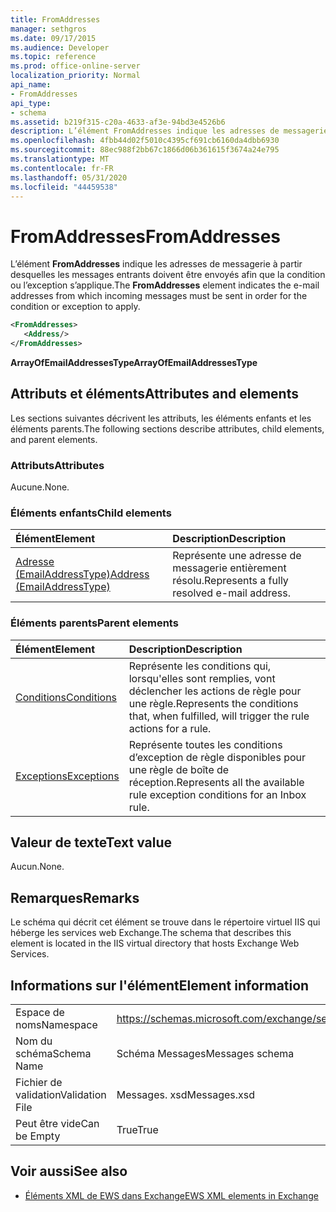 ```yaml
---
title: FromAddresses
manager: sethgros
ms.date: 09/17/2015
ms.audience: Developer
ms.topic: reference
ms.prod: office-online-server
localization_priority: Normal
api_name:
- FromAddresses
api_type:
- schema
ms.assetid: b219f315-c20a-4633-af3e-94bd3e4526b6
description: L’élément FromAddresses indique les adresses de messagerie à partir desquelles les messages entrants doivent être envoyés afin que la condition ou l’exception s’applique.
ms.openlocfilehash: 4fbb44d02f5010c4395cf691cb6160da4dbb6930
ms.sourcegitcommit: 88ec988f2bb67c1866d06b361615f3674a24e795
ms.translationtype: MT
ms.contentlocale: fr-FR
ms.lasthandoff: 05/31/2020
ms.locfileid: "44459538"
---
```

# <a name="fromaddresses"></a><span data-ttu-id="a3078-103">FromAddresses</span><span class="sxs-lookup"><span data-stu-id="a3078-103">FromAddresses</span></span>

<span data-ttu-id="a3078-104">L’élément **FromAddresses** indique les adresses de messagerie à partir desquelles les messages entrants doivent être envoyés afin que la condition ou l’exception s’applique.</span><span class="sxs-lookup"><span data-stu-id="a3078-104">The **FromAddresses** element indicates the e-mail addresses from which incoming messages must be sent in order for the condition or exception to apply.</span></span> 
  
```XML
<FromAddresses>
   <Address/>
</FromAddresses>
```

 <span data-ttu-id="a3078-105">**ArrayOfEmailAddressesType**</span><span class="sxs-lookup"><span data-stu-id="a3078-105">**ArrayOfEmailAddressesType**</span></span>
## <a name="attributes-and-elements"></a><span data-ttu-id="a3078-106">Attributs et éléments</span><span class="sxs-lookup"><span data-stu-id="a3078-106">Attributes and elements</span></span>

<span data-ttu-id="a3078-107">Les sections suivantes décrivent les attributs, les éléments enfants et les éléments parents.</span><span class="sxs-lookup"><span data-stu-id="a3078-107">The following sections describe attributes, child elements, and parent elements.</span></span>
  
### <a name="attributes"></a><span data-ttu-id="a3078-108">Attributs</span><span class="sxs-lookup"><span data-stu-id="a3078-108">Attributes</span></span>

<span data-ttu-id="a3078-109">Aucune.</span><span class="sxs-lookup"><span data-stu-id="a3078-109">None.</span></span>
  
### <a name="child-elements"></a><span data-ttu-id="a3078-110">Éléments enfants</span><span class="sxs-lookup"><span data-stu-id="a3078-110">Child elements</span></span>

|<span data-ttu-id="a3078-111">**Élément**</span><span class="sxs-lookup"><span data-stu-id="a3078-111">**Element**</span></span>|<span data-ttu-id="a3078-112">**Description**</span><span class="sxs-lookup"><span data-stu-id="a3078-112">**Description**</span></span>|
|:-----|:-----|
|[<span data-ttu-id="a3078-113">Adresse (EmailAddressType)</span><span class="sxs-lookup"><span data-stu-id="a3078-113">Address (EmailAddressType)</span></span>](address-emailaddresstype.md) <br/> |<span data-ttu-id="a3078-114">Représente une adresse de messagerie entièrement résolu.</span><span class="sxs-lookup"><span data-stu-id="a3078-114">Represents a fully resolved e-mail address.</span></span>  <br/> |
   
### <a name="parent-elements"></a><span data-ttu-id="a3078-115">Éléments parents</span><span class="sxs-lookup"><span data-stu-id="a3078-115">Parent elements</span></span>

|<span data-ttu-id="a3078-116">**Élément**</span><span class="sxs-lookup"><span data-stu-id="a3078-116">**Element**</span></span>|<span data-ttu-id="a3078-117">**Description**</span><span class="sxs-lookup"><span data-stu-id="a3078-117">**Description**</span></span>|
|:-----|:-----|
|[<span data-ttu-id="a3078-118">Conditions</span><span class="sxs-lookup"><span data-stu-id="a3078-118">Conditions</span></span>](conditions.md) <br/> |<span data-ttu-id="a3078-119">Représente les conditions qui, lorsqu'elles sont remplies, vont déclencher les actions de règle pour une règle.</span><span class="sxs-lookup"><span data-stu-id="a3078-119">Represents the conditions that, when fulfilled, will trigger the rule actions for a rule.</span></span>  <br/> |
|[<span data-ttu-id="a3078-120">Exceptions</span><span class="sxs-lookup"><span data-stu-id="a3078-120">Exceptions</span></span>](exceptions.md) <br/> |<span data-ttu-id="a3078-121">Représente toutes les conditions d’exception de règle disponibles pour une règle de boîte de réception.</span><span class="sxs-lookup"><span data-stu-id="a3078-121">Represents all the available rule exception conditions for an Inbox rule.</span></span>  <br/> |
   
## <a name="text-value"></a><span data-ttu-id="a3078-122">Valeur de texte</span><span class="sxs-lookup"><span data-stu-id="a3078-122">Text value</span></span>

<span data-ttu-id="a3078-123">Aucun.</span><span class="sxs-lookup"><span data-stu-id="a3078-123">None.</span></span>
  
## <a name="remarks"></a><span data-ttu-id="a3078-124">Remarques</span><span class="sxs-lookup"><span data-stu-id="a3078-124">Remarks</span></span>

<span data-ttu-id="a3078-125">Le schéma qui décrit cet élément se trouve dans le répertoire virtuel IIS qui héberge les services web Exchange.</span><span class="sxs-lookup"><span data-stu-id="a3078-125">The schema that describes this element is located in the IIS virtual directory that hosts Exchange Web Services.</span></span>
  
## <a name="element-information"></a><span data-ttu-id="a3078-126">Informations sur l'élément</span><span class="sxs-lookup"><span data-stu-id="a3078-126">Element information</span></span>

|||
|:-----|:-----|
|<span data-ttu-id="a3078-127">Espace de noms</span><span class="sxs-lookup"><span data-stu-id="a3078-127">Namespace</span></span>  <br/> |https://schemas.microsoft.com/exchange/services/2006/messages  <br/> |
|<span data-ttu-id="a3078-128">Nom du schéma</span><span class="sxs-lookup"><span data-stu-id="a3078-128">Schema Name</span></span>  <br/> |<span data-ttu-id="a3078-129">Schéma Messages</span><span class="sxs-lookup"><span data-stu-id="a3078-129">Messages schema</span></span>  <br/> |
|<span data-ttu-id="a3078-130">Fichier de validation</span><span class="sxs-lookup"><span data-stu-id="a3078-130">Validation File</span></span>  <br/> |<span data-ttu-id="a3078-131">Messages. xsd</span><span class="sxs-lookup"><span data-stu-id="a3078-131">Messages.xsd</span></span>  <br/> |
|<span data-ttu-id="a3078-132">Peut être vide</span><span class="sxs-lookup"><span data-stu-id="a3078-132">Can be Empty</span></span>  <br/> |<span data-ttu-id="a3078-133">True</span><span class="sxs-lookup"><span data-stu-id="a3078-133">True</span></span>  <br/> |
   
## <a name="see-also"></a><span data-ttu-id="a3078-134">Voir aussi</span><span class="sxs-lookup"><span data-stu-id="a3078-134">See also</span></span>



- [<span data-ttu-id="a3078-135">Éléments XML de EWS dans Exchange</span><span class="sxs-lookup"><span data-stu-id="a3078-135">EWS XML elements in Exchange</span></span>](ews-xml-elements-in-exchange.md)

